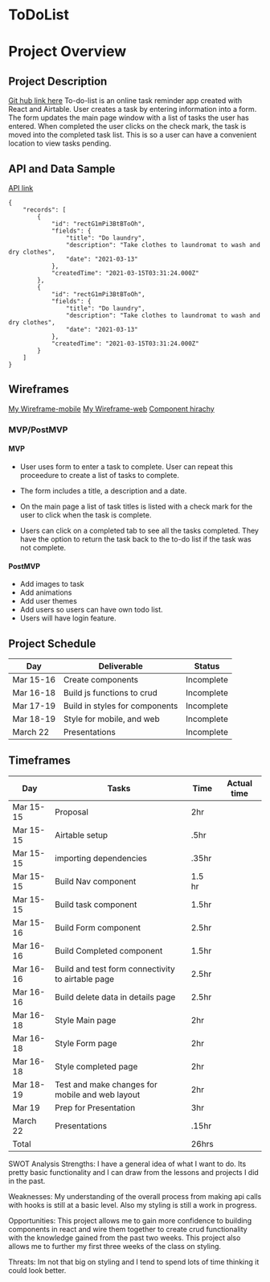 # ToDoList
# Project Overview



## Project Description
[Git hub link here]()
To-do-list is an online task reminder app created with React and Airtable. User creates a task by entering information into a form. The form updates the main page window with a list of tasks the user has entered.  When completed the user clicks on the check mark, the task is moved into the completed task list. This is so a user can have a convenient location to view tasks pending. 

## API and Data Sample
[API link](https://airtable.com/shrYCK6L2UdIMt6nq)



```
{
    "records": [
        {
            "id": "rectG1mPi3BtBToOh",
            "fields": {
                "title": "Do laundry",
                "description": "Take clothes to laundromat to wash and dry clothes",
                "date": "2021-03-13"
            },
            "createdTime": "2021-03-15T03:31:24.000Z"
        },
        {
            "id": "rectG1mPi3BtBToOh",
            "fields": {
                "title": "Do laundry",
                "description": "Take clothes to laundromat to wash and dry clothes",
                "date": "2021-03-13"
            },
            "createdTime": "2021-03-15T03:31:24.000Z"
        }
    ]
}
 ```
## Wireframes

[My Wireframe-mobile](https://imgur.com/sZY9ugL)
[My Wireframe-web](https://imgur.com/d6bGgCb)
[Component hirachy](https://imgur.com/hHYHLTl)
### MVP/PostMVP
#### MVP 
-  User uses form to enter a task to complete. User can repeat this proceedure to create a list of tasks to complete. 
-  The form includes a title, a description and a date. 
-  On the main page a list of task titles is listed with a check mark for the user to click when the task is complete.

-  Users can click on a completed tab to see all the tasks completed. They have the option to return the task back to the  to-do list if the task was not complete.



#### PostMVP  

-  Add images to task
-  Add animations
-  Add user themes
-  Add users so users can have own todo list.
-  Users will have login feature. 

## Project Schedule

|  Day | Deliverable | Status
|---|---| ---|
|Mar 15-16| Create components | Incomplete
|Mar 16-18| Build js functions to crud | Incomplete
|Mar 17-19| Build in styles for components| Incomplete
|Mar 18-19| Style for mobile, and web | Incomplete
|March 22| Presentations | Incomplete



## Timeframes

|  Day | Tasks | Time | Actual time |
|---|---| ---| ---| 
|Mar 15-15| Proposal | 2hr | |
|Mar 15-15| Airtable setup | .5hr | |
|Mar 15-15| importing dependencies | .35hr | |
|Mar 15-15| Build Nav component | 1.5 hr | |
|Mar 15-15| Build task component | 1.5hr |  |
|Mar 15-16| Build Form component | 2.5hr  |  |
|Mar 16-16| Build Completed component | 1.5hr |  |
|Mar 16-16| Build and test form connectivity to airtable page| 2.5hr |  |
|Mar 16-16| Build delete data in details page| 2.5hr |  |
|Mar 16-18| Style Main page  | 2hr |  |
|Mar 16-18| Style Form page  | 2hr |  |
|Mar 16-18| Style completed page  | 2hr |  |
|Mar 18-19| Test and make changes for mobile and web layout | 2hr |  |
|Mar 19|Prep for Presentation| 3hr |  |
|March 22| Presentations | .15hr |  |
|Total| |26hrs |  |  


SWOT Analysis
Strengths:
I have a general idea of what I want to do. Its pretty basic functionality and I can draw from the lessons and projects I did in the past.

Weaknesses:
My understanding of the overall process from making api calls with hooks is still at a basic level. Also my styling is still a work in progress.

Opportunities:
This project allows me to gain more confidence to building components in react and wire them together to create crud functionality with the knowledge gained from the past two weeks. This project also allows me to further my first three weeks of the class on styling.

Threats:
Im not that big on styling and I tend to spend lots of time thinking it could look better. 
